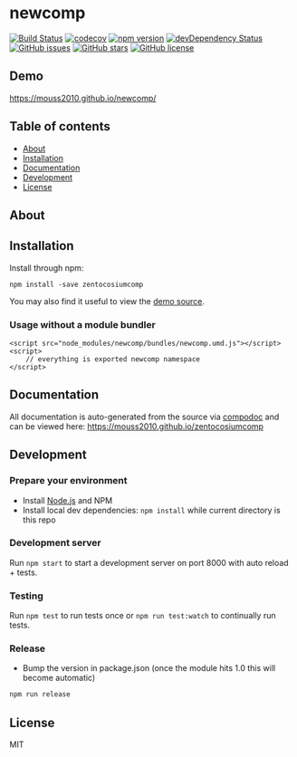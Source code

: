 # newcomp
[![Build Status](https://travis-ci.org/mouss2010/newcomp.svg?branch=master)](https://travis-ci.org/mouss2010/newcomp)
[![codecov](https://codecov.io/gh/mouss2010/newcomp/branch/master/graph/badge.svg)](https://codecov.io/gh/mouss2010/newcomp)
[![npm version](https://badge.fury.io/js/newcomp.svg)](http://badge.fury.io/js/newcomp)
[![devDependency Status](https://david-dm.org/mouss2010/newcomp/dev-status.svg)](https://david-dm.org/mouss2010/newcomp?type=dev)
[![GitHub issues](https://img.shields.io/github/issues/mouss2010/newcomp.svg)](https://github.com/mouss2010/newcomp/issues)
[![GitHub stars](https://img.shields.io/github/stars/mouss2010/newcomp.svg)](https://github.com/mouss2010/newcomp/stargazers)
[![GitHub license](https://img.shields.io/badge/license-MIT-blue.svg)](https://raw.githubusercontent.com/mouss2010/newcomp/master/LICENSE)

## Demo
https://mouss2010.github.io/newcomp/

## Table of contents

- [About](#about)
- [Installation](#installation)
- [Documentation](#documentation)
- [Development](#development)
- [License](#license)

## About



## Installation

Install through npm:
```
npm install -save zentocosiumcomp
```


You may also find it useful to view the [demo source](https://github.com/mouss2010/newcomp/blob/master/demo/demo.component.ts).

### Usage without a module bundler
```
<script src="node_modules/newcomp/bundles/newcomp.umd.js"></script>
<script>
    // everything is exported newcomp namespace
</script>
```

## Documentation
All documentation is auto-generated from the source via [compodoc](https://compodoc.github.io/compodoc/) and can be viewed here:
https://mouss2010.github.io/zentocosiumcomp

## Development

### Prepare your environment
* Install [Node.js](http://nodejs.org/) and NPM
* Install local dev dependencies: `npm install` while current directory is this repo

### Development server
Run `npm start` to start a development server on port 8000 with auto reload + tests.

### Testing
Run `npm test` to run tests once or `npm run test:watch` to continually run tests.

### Release
* Bump the version in package.json (once the module hits 1.0 this will become automatic)
```bash
npm run release
```

## License

MIT
